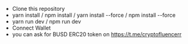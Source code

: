 - Clone this repository
- yarn install / npm install / yarn install --force / npm install --force
- yarn run dev / npm run dev
- Connect Wallet
- you can ask for BUSD ERC20 token on https://t.me/cryptofluencerr
